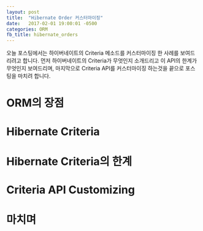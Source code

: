 ```yaml
---
layout: post
title:  "Hibernate Order 커스터마이징"
date:   2017-02-01 19:00:01 -0500
categories: ORM
fb_title: hibernate_orders
---
```


오늘 포스팅에서는 하이버네이트의 Criteria 메소드를 커스터마이징 한 사례를 보여드리려고 합니다. 먼저 하이버네이트의 Criteria가 무엇인지 소개드리고 이 API의 한계가 무엇인지 보여드리며, 마지막으로 Criteria API를 커스터마이징 하는것을 끝으로 포스팅을 마치려 합니다.

# ORM의 장점

# Hibernate Criteria

# Hibernate Criteria의 한계

# Criteria API Customizing

# 마치며
